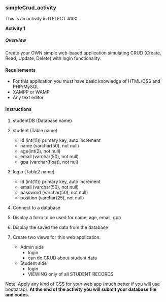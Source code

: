 ### simpleCrud_activity
This is an activity in ITELECT 4100.


**Activity 1**

##### Overview
Create your OWN simple web-based application simulating CRUD (Create, Read, Update, Delete)
with login functionality.


#### Requirements
- For this application you must have basic knowledge of HTML/CSS and PHP/MySQL
- XAMPP or WAMP
- Any text editor


#### Instructions
1. studentDB (Database name)

2. student (Table name)
    - id (int(11)) primary key, auto increment
    - name (varchar(50), not null)
    - age(int(2), not null)
    - email (varchar(50), not null)
    - gpa (varchar(float), not nul)

3. login (Table2 name)
    - id (int(11)) primary key, auto increment
    - email (varchar(50), not null)
    - password (varchar(50), not null)
    - position (varchar(25), not null)

4. Connect to a database

5. Display a form to be used for name, age, email, gpa

6. Display the saved the data from the database

7. Create two views for this web application.
    - Admin side
        - login
        - can do CRUD about student data
    - Student side
        - login
        - VIEWING only of all STUDENT RECORDS


Note: Apply any kind of CSS for your web app (much better if you will use bootstrap).
**At the end of the activity you will submit your database file and codes.**